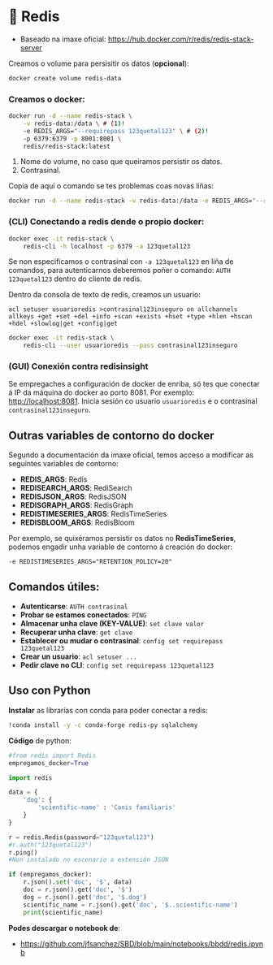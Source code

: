 # 🧾 Redis

 - Baseado na imaxe oficial: <https://hub.docker.com/r/redis/redis-stack-server>

Creamos o volume para persisitir os datos (**opcional**):

``` bash
docker create volume redis-data
```

### Creamos o docker:

``` bash
docker run -d --name redis-stack \
    -v redis-data:/data \ # (1)!
    -e REDIS_ARGS="--requirepass 123quetal123" \ # (2)!
    -p 6379:6379 -p 8001:8001 \
    redis/redis-stack:latest
```

1.  Nome do volume, no caso que queiramos persistir os datos.
2.  Contrasinal.

Copia de aquí o comando se tes problemas coas novas liñas:

``` bash
docker run -d --name redis-stack -v redis-data:/data -e REDIS_ARGS="--requirepass 123quetal123" -p 6379:6379 -p 8001:8001 redis/redis-stack:latest
```

### (CLI) Conectando a redis dende o propio docker:

``` bash
docker exec -it redis-stack \
    redis-cli -h localhost -p 6379 -a 123quetal123
```

Se non especificamos o contrasinal con `-a 123quetal123` en liña de comandos, para autenticarnos deberemos poñer o comando: `AUTH 123quetal123` dentro do cliente de redis.

Dentro da consola de texto de redis, creamos un usuario:

```
acl setuser usuarioredis >contrasinal123inseguro on allchannels allkeys +get +set +del +info +scan +exists +hset +type +hlen +hscan +hdel +slowlog|get +config|get
```

``` bash
docker exec -it redis-stack \
    redis-cli --user usuarioredis --pass contrasinal123inseguro
```

### (GUI) Conexión contra redisinsight

Se empregaches a configuración de docker de enriba, só tes que conectar á IP da máquina do docker ao porto 8081. Por exemplo: <http://localhost:8081>. Inicia sesión co usuario `usuarioredis` e o contrasinal `contrasinal123inseguro`.

## Outras variables de contorno do docker

Segundo a documentación da imaxe oficial, temos acceso a modificar as seguintes variables de contorno:

- **REDIS_ARGS**: Redis
- **REDISEARCH_ARGS**: RediSearch
- **REDISJSON_ARGS**: RedisJSON
- **REDISGRAPH_ARGS**: RedisGraph
- **REDISTIMESERIES_ARGS**: RedisTimeSeries
- **REDISBLOOM_ARGS**: RedisBloom

Por exemplo, se quixéramos persistir os datos no **RedisTimeSeries**, podemos engadir unha variable de contorno á creación do docker:

`-e REDISTIMESERIES_ARGS="RETENTION_POLICY=20"`

## Comandos útiles:

 - **Autenticarse**: `AUTH contrasinal`
 - **Probar se estamos conectados**: `PING`
 - **Almacenar unha clave (KEY-VALUE)**: `set clave valor`
 - **Recuperar unha clave**: `get clave`
 - **Establecer ou mudar o contrasinal**: `config set requirepass 123quetal123`
 - **Crear un usuario**: `acl setuser ...`
 - **Pedir clave no CLI**: `config set requirepass 123quetal123`

## Uso con Python

**Instalar** as librarías con conda para poder conectar a redis:

``` bash
!conda install -y -c conda-forge redis-py sqlalchemy
```

**Código** de python:

``` python title="redis.py"
#from redis import Redis
empregamos_docker=True

import redis

data = {
    'dog': {
        'scientific-name' : 'Canis familiaris'
    }
}

r = redis.Redis(password="123quetal123")
#r.auth("123quetal123")
r.ping()
#Non instalado no escenario a extensión JSON

if (empregamos_docker):
    r.json().set('doc', '$', data)
    doc = r.json().get('doc', '$')
    dog = r.json().get('doc', '$.dog')
    scientific_name = r.json().get('doc', '$..scientific-name')
    print(scientific_name)
```

**Podes descargar o notebook de**:

- <https://github.com/jfsanchez/SBD/blob/main/notebooks/bbdd/redis.ipynb>

